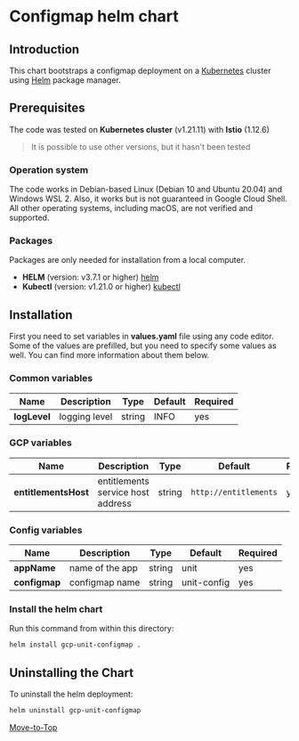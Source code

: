 <!--- Configmap -->

# Configmap helm chart

## Introduction

This chart bootstraps a configmap deployment on a [Kubernetes](https://kubernetes.io) cluster using [Helm](https://helm.sh) package manager.

## Prerequisites

The code was tested on **Kubernetes cluster** (v1.21.11) with **Istio** (1.12.6)
> It is possible to use other versions, but it hasn't been tested

### Operation system

The code works in Debian-based Linux (Debian 10 and Ubuntu 20.04) and Windows WSL 2. Also, it works but is not guaranteed in Google Cloud Shell. All other operating systems, including macOS, are not verified and supported.

### Packages

Packages are only needed for installation from a local computer.

- **HELM** (version: v3.7.1 or higher) [helm](https://helm.sh/docs/intro/install/)
- **Kubectl** (version: v1.21.0 or higher) [kubectl](https://kubernetes.io/docs/tasks/tools/#kubectl)
## Installation
First you need to set variables in **values.yaml** file using any code editor. Some of the values are prefilled, but you need to specify some values as well. You can find more information about them below.

### Common variables

| Name | Description | Type | Default |Required |
|------|-------------|------|---------|---------|
**logLevel** | logging level | string | INFO | yes

### GCP variables

| Name | Description | Type | Default |Required |
|------|-------------|------|---------|---------|
**entitlementsHost** | entitlements service host address | string | `http://entitlements` | yes

### Config variables

| Name | Description | Type | Default |Required |
|------|-------------|------|---------|---------|
**appName** | name of the app | string | unit | yes
**configmap** | configmap name | string | unit-config | yes

### Install the helm chart

Run this command from within this directory:

```bash
helm install gcp-unit-configmap .
```

## Uninstalling the Chart

To uninstall the helm deployment:

```bash
helm uninstall gcp-unit-configmap
```

[Move-to-Top](#configmap-helm-chart)
